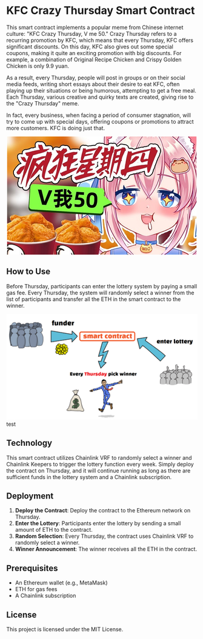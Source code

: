 # KFC Crazy Thursday Smart Contract

This smart contract implements a popular meme from Chinese internet culture: "KFC Crazy Thursday, V me 50." Crazy Thursday refers to a recurring promotion by KFC, which means that every Thursday, KFC offers significant discounts. On this day, KFC also gives out some special coupons, making it quite an exciting promotion with big discounts. For example, a combination of Original Recipe Chicken and Crispy Golden Chicken is only 9.9 yuan.

As a result, every Thursday, people will post in groups or on their social media feeds, writing short essays about their desire to eat KFC, often playing up their situations or being humorous, attempting to get a free meal. Each Thursday, various creative and quirky texts are created, giving rise to the "Crazy Thursday" meme.

In fact, every business, when facing a period of consumer stagnation, will try to come up with special days, offering coupons or promotions to attract more customers. KFC is doing just that.
<p align="center">
  <img src= "https://github.com/jack-jiang1111/KFC-Crazy-Thursday-Vme-50/blob/main/image/VME50.jpg"/>
</p>


## How to Use

Before Thursday, participants can enter the lottery system by paying a small gas fee. Every Thursday, the system will randomly select a winner from the list of participants and transfer all the ETH in the smart contract to the winner.

![DEMO](https://github.com/jack-jiang1111/KFC-Crazy-Thursday-Vme-50/blob/main/image/DEMO.PNG)
test
## Technology

This smart contract utilizes Chainlink VRF to randomly select a winner and Chainlink Keepers to trigger the lottery function every week. Simply deploy the contract on Thursday, and it will continue running as long as there are sufficient funds in the lottery system and a Chainlink subscription.

## Deployment

1. **Deploy the Contract**: Deploy the contract to the Ethereum network on Thursday.
2. **Enter the Lottery**: Participants enter the lottery by sending a small amount of ETH to the contract.
3. **Random Selection**: Every Thursday, the contract uses Chainlink VRF to randomly select a winner.
4. **Winner Announcement**: The winner receives all the ETH in the contract.

## Prerequisites

- An Ethereum wallet (e.g., MetaMask)
- ETH for gas fees
- A Chainlink subscription

## License

This project is licensed under the MIT License.
